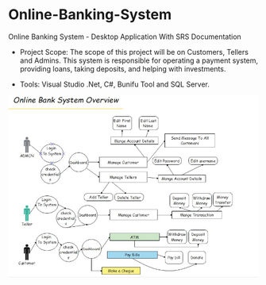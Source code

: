 # Online-Banking-System
Online Banking System - Desktop Application With SRS Documentation


- Project Scope: The scope of this project will be on Customers, Tellers and Admins. This system is responsible for operating a payment system, providing loans, taking deposits, and helping with investments.

- Tools: Visual Studio .Net, C#, Bunifu Tool and SQL Server.




![System Overview](https://github.com/AhmedIssa11/Online-Banking-System/blob/master/project%20overview.jpeg)

